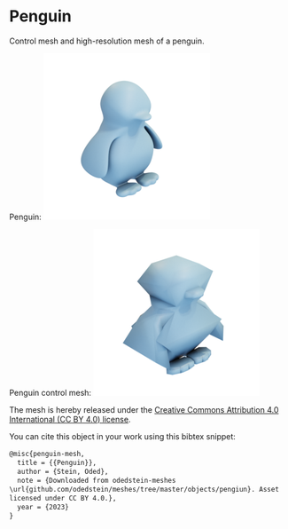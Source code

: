 # Penguin

Control mesh and high-resolution mesh of a penguin.

Penguin:
![penguin](penguin.png)

Penguin control mesh:
![penguin_control_mesh](penguin_control_mesh.png)

The mesh is hereby released under the [Creative Commons Attribution 4.0 International (CC BY 4.0) license](https://creativecommons.org/licenses/by/4.0/).

You can cite this object in your work using this bibtex snippet:
```
@misc{penguin-mesh,
  title = {{Penguin}},
  author = {Stein, Oded},
  note = {Downloaded from odedstein-meshes \url{github.com/odedstein/meshes/tree/master/objects/pengiun}. Asset licensed under CC BY 4.0.},
  year = {2023}
}
```
